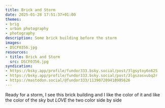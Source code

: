 ```yaml
---
title: Brick and Storm
date: 2025-01-28 17:51:37+01:00
themes:
- brig
- urban photography
- photography
description: Some brick building before the storm
images:
- DSCF0356.jpg
resources:
- title: Brick and Storm
  src: DSCF0356.jpg
syndication:
- https://bsky.app/profile/fundor333.bsky.social/post/3lgsytoy6n625
- https://bsky.app/profile/fundor333.bsky.social/post/3lgszasvubq2r
- https://mastodon.social/@fundor333/113907209418985626
---
```


Ready for a storm, I see this brick building and I like the color of it and like the color of the sky but _LOVE_ the two color side by side
